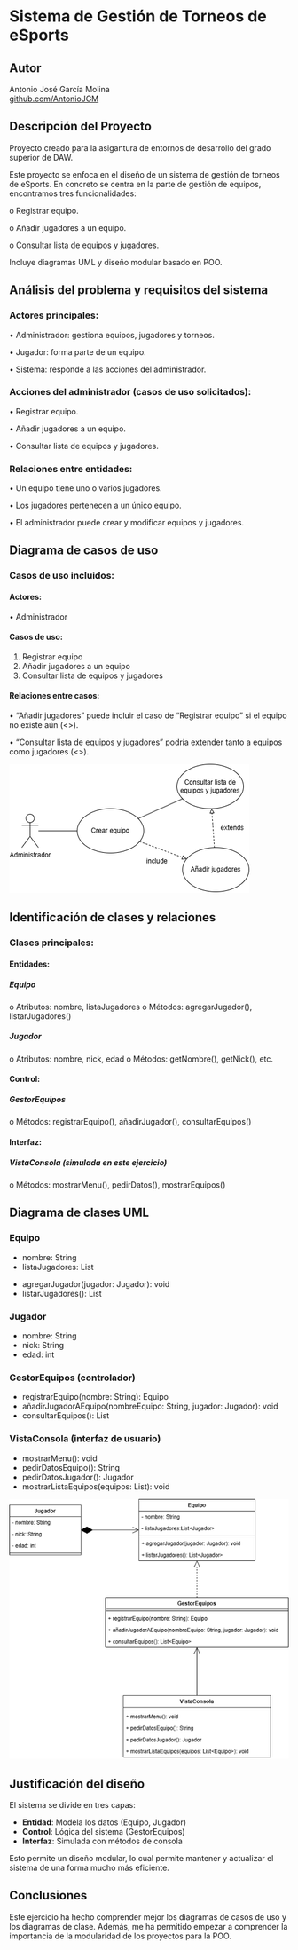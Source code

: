# Sistema de Gestión de Torneos de eSports

## Autor
Antonio José García Molina  
[github.com/AntonioJGM](https://github.com/AntonioJGM)

## Descripción del Proyecto
Proyecto creado para la asigantura de entornos de desarrollo del grado superior de DAW.

Este proyecto se enfoca en el diseño de un sistema de gestión de torneos de eSports. En concreto se
centra en la parte de gestión de equipos, encontramos tres funcionalidades: 

  o Registrar equipo.
  
  o Añadir jugadores a un equipo.
  
  o Consultar lista de equipos y jugadores.
  
Incluye diagramas UML y diseño modular basado en POO.

## Análisis del problema y requisitos del sistema

### Actores principales:
  •	Administrador: gestiona equipos, jugadores y torneos.
  
  •	Jugador: forma parte de un equipo.

  •	Sistema: responde a las acciones del administrador.
  
### Acciones del administrador (casos de uso solicitados):
  •	Registrar equipo.
  
  •	Añadir jugadores a un equipo.
  
  •	Consultar lista de equipos y jugadores.
  
### Relaciones entre entidades:
  •	Un equipo tiene uno o varios jugadores.
  
  •	Los jugadores pertenecen a un único equipo.
  
  •	El administrador puede crear y modificar equipos y jugadores.

## Diagrama de casos de uso
### Casos de uso incluidos:
#### Actores:
•	Administrador
#### Casos de uso:
1.	Registrar equipo
2.	Añadir jugadores a un equipo
3.	Consultar lista de equipos y jugadores
#### Relaciones entre casos:

•	“Añadir jugadores” puede incluir el caso de “Registrar equipo” si el equipo no existe aún (<<include>>).

•	“Consultar lista de equipos y jugadores” podría extender tanto a equipos como jugadores (<<extend>>).

![Diagrama de casos de uso](diagrams/casos-uso.png)

## Identificación de clases y relaciones
### Clases principales:
#### Entidades:
##### Equipo
  o Atributos: nombre, listaJugadores
  o	Métodos: agregarJugador(), listarJugadores()
##### Jugador
  o	Atributos: nombre, nick, edad
  o	Métodos: getNombre(), getNick(), etc.
#### Control:
##### GestorEquipos
  o	Métodos: registrarEquipo(), añadirJugador(), consultarEquipos()
#### Interfaz:
##### VistaConsola (simulada en este ejercicio)
  o	Métodos: mostrarMenu(), pedirDatos(), mostrarEquipos()

## Diagrama de clases UML

### Equipo
  - nombre: String
  - listaJugadores: List<Jugador>
  + agregarJugador(jugador: Jugador): void
  + listarJugadores(): List<Jugador>

### Jugador
  - nombre: String
  - nick: String
  - edad: int

### GestorEquipos (controlador)
  + registrarEquipo(nombre: String): Equipo
  + añadirJugadorAEquipo(nombreEquipo: String, jugador: Jugador): void
  + consultarEquipos(): List<Equipo>

### VistaConsola (interfaz de usuario)
  + mostrarMenu(): void
  + pedirDatosEquipo(): String
  + pedirDatosJugador(): Jugador
  + mostrarListaEquipos(equipos: List<Equipo>): void

![Diagrama de clases](diagrams/clases.png)

## Justificación del diseño
El sistema se divide en tres capas:
- **Entidad**: Modela los datos (Equipo, Jugador)
- **Control**: Lógica del sistema (GestorEquipos)
- **Interfaz**: Simulada con métodos de consola

Esto permite un diseño modular, lo cual permite mantener y actualizar el sistema de una forma
mucho más eficiente.

## Conclusiones
Este ejercicio ha hecho comprender mejor los diagramas de casos de uso y los diagramas de clase.
Además, me ha permitido empezar a comprender la importancia de la modularidad de los proyectos para la POO.
